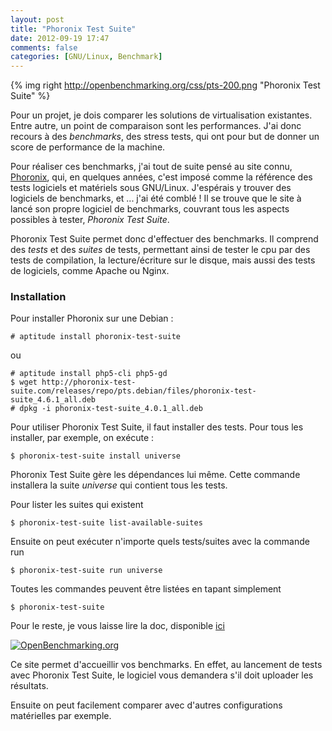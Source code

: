 ```yaml
---
layout: post
title: "Phoronix Test Suite"
date: 2012-09-19 17:47
comments: false
categories: [GNU/Linux, Benchmark]
---
```


{% img right http://openbenchmarking.org/css/pts-200.png "Phoronix Test Suite" %}

Pour un projet, je dois comparer les solutions de virtualisation existantes. Entre autre, un point de comparaison sont les performances. J'ai donc recours à des _benchmarks_, des stress tests, qui ont pour but de donner un score de performance de la machine.

Pour réaliser ces benchmarks, j'ai tout de suite pensé au site connu, [Phoronix](http://www.phoronix.com "Phoronix"), qui, en quelques années, c'est imposé comme la référence des tests logiciels et matériels sous GNU/Linux. J'espérais y trouver des logiciels de benchmarks, et ... j'ai été comblé ! Il se trouve que le site à lancé son propre logiciel de benchmarks, couvrant tous les aspects possibles à tester, _Phoronix Test Suite_.

Phoronix Test Suite permet donc d'effectuer des benchmarks. Il comprend des _tests_ et des _suites_ de tests, permettant ainsi de tester le cpu par des tests de compilation, la lecture/écriture sur le disque, mais aussi des tests de logiciels, comme Apache ou Nginx.<!-- more -->

### Installation

Pour installer Phoronix sur une Debian :

	# aptitude install phoronix-test-suite

ou

	# aptitude install php5-cli php5-gd
	$ wget http://phoronix-test-suite.com/releases/repo/pts.debian/files/phoronix-test-suite_4.6.1_all.deb
	# dpkg -i phoronix-test-suite_4.0.1_all.deb

Pour utiliser Phoronix Test Suite, il faut installer des tests. Pour tous les installer, par exemple, on exécute :

	$ phoronix-test-suite install universe

Phoronix Test Suite gère les dépendances lui même. Cette commande installera la suite _universe_ qui contient tous les tests.

Pour lister les suites qui existent

	$ phoronix-test-suite list-available-suites

Ensuite on peut exécuter n'importe quels tests/suites avec la commande run

	$ phoronix-test-suite run universe

Toutes les commandes peuvent être listées en tapant simplement

	$ phoronix-test-suite

Pour le reste, je vous laisse lire la doc, disponible [ici](http://phoronix-test-suite.com/?k=documentation)

[![](http://openbenchmarking.org/css/openbenchmarking.png "OpenBenchmarking.org")](http://openbenchmarking.org/ "OpenBenchmarking")

Ce site permet d'accueillir vos benchmarks. En effet, au lancement de tests avec Phoronix Test Suite, le logiciel vous demandera s'il doit uploader les résultats.

Ensuite on peut facilement comparer avec d'autres configurations matérielles par exemple.